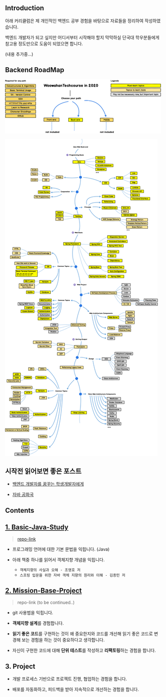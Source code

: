 ## Introduction
아래 커리큘럼은 제 개인적인 백엔드 공부 경험을 바탕으로 자료들을 정리하여 작성하였습니다.

백엔드 개발자가 되고 싶지만 어디서부터 시작해야 할지 막막하실 단국대 학우분들에게 참고용 정도만으로 도움이 되었으면 합니다.

(내용 추가중...)

## Backend RoadMap
![](./images/backend-roadmap-1.png)

![](./images/backend-roadmap-2.png)

## 시작전 읽어보면 좋은 포스트
- [백엔드 개발자를 꿈꾸는 학생개발자에게](https://d2.naver.com/news/3435170)

- [자바 공화국](https://jojoldu.tistory.com/609)

## Contents

## [1. Basic-Java-Study](docs/1_Basic-Java-Study.md)

> [repo-link](https://github.com/DKU-SPRINGLES/Basic-Java-Study)

- 프로그래밍 언어에 대한 기본 문법을 익힙니다. (Java)

- 아래 책중 하나를 읽어서 객체지향 개념을 익힙니다.
    - `객체지향의 사실과 오해 - 조영호 저`
    - `스프링 입문을 위한 자바 객체 지향의 원리와 이해 - 김종민 저`

## [2. Mission-Base-Project](docs/2_Mission-Base-Project)

> repo-link (to be continued..)

- git 사용법을 익힙니다.

- **객체지향 설계**를 경험합니다.

- **읽기 좋은 코드**를 구현하는 것이 왜 중요한지와 코드를 개선해 읽기 좋은 코드로 변경해 보는 경험을 하는 것이 중요하다고 생각합니다.

- 자신이 구현한 코드에 대해 **단위 테스트**를 작성하고 **리팩토링**하는 경험을 합니다.

## 3. Project

- 개발 프로세스 기반으로 프로젝트 진행, 협업하는 경험을 합니다.

- 배포를 자동화하고, 피드백을 받아 지속적으로 개선하는 경험을 합니다.